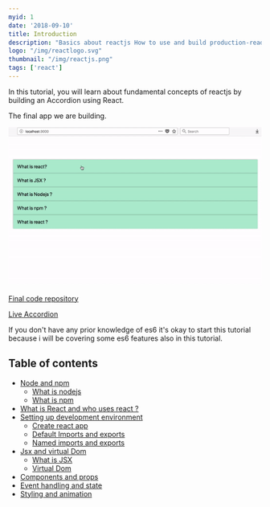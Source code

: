 ```yaml
---
myid: 1
date: '2018-09-10'
title: Introduction
description: "Basics about reactjs How to use and build production-ready single page apps by learning reactjs tutorial step by step interactive approach for beginners"
logo: "/img/reactlogo.svg"
thumbnail: "/img/reactjs.png"
tags: ['react']
---
```


In this tutorial, you will learn about fundamental concepts of reactjs by building an Accordion using React.


The final app we are building.

![accordion react](./finalapp.gif)

<a href="https://github.com/saigowthamr/reactaccordion" target="_black" rel="noopener">Final code repository</a>

<a href="https://saigowthamr.github.io/reactaccordion/" target="_black" rel="noopener">Live Accordion</a>

If you don't have any prior knowledge of es6 it's okay to start this tutorial because i will be
covering some es6 features also in this tutorial.


## Table of contents

- [Node and npm](/react/nodeandnpm/)
  - [What is nodejs](/react/nodeandnpm/#what-is--nodejs-)
  - [What is npm](/react/nodeandnpm/#what-is-npm-)
- [What is React and who uses react ?](/react/whatisreact/)
- [Setting up development environment](/react/developmentenvironment/)
   - [Create react app](/react/developmentenvironment/#create-react-app)
   - [Default Imports and exports](/react/developmentenvironment/#default-imports-and-exports)
   - [Named imports and exports](/react/developmentenvironment/#named-imports-and-exports)
- [Jsx and virtual Dom](/react/jsxandvirtualdom/)
  - [What is JSX](/react/jsxandvirtualdom/#what-is-jsx-)
  - [Virtual Dom](/react/jsxandvirtualdom/#virtual-dom)
- [Components and props](/react/componentsandprops/)
- [Event handling and state](/react/eventhandlingandstate/)
- [Styling and animation](/react/stylingandanimation/)


